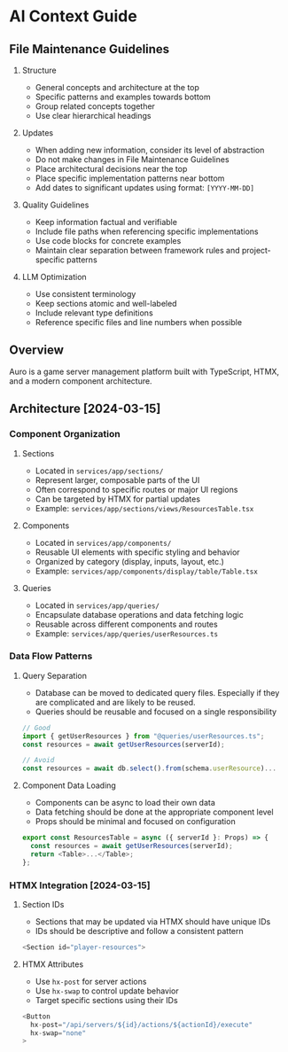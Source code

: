 # AI Context Guide

## File Maintenance Guidelines

1. Structure
   - General concepts and architecture at the top
   - Specific patterns and examples towards bottom
   - Group related concepts together
   - Use clear hierarchical headings

2. Updates
   - When adding new information, consider its level of abstraction
   - Do not make changes in File Maintenance Guidelines
   - Place architectural decisions near the top
   - Place specific implementation patterns near bottom
   - Add dates to significant updates using format: `[YYYY-MM-DD]`

3. Quality Guidelines
   - Keep information factual and verifiable
   - Include file paths when referencing specific implementations
   - Use code blocks for concrete examples
   - Maintain clear separation between framework rules and project-specific
     patterns

4. LLM Optimization
   - Use consistent terminology
   - Keep sections atomic and well-labeled
   - Include relevant type definitions
   - Reference specific files and line numbers when possible

## Overview

Auro is a game server management platform built with TypeScript, HTMX, and a
modern component architecture.

## Architecture [2024-03-15]

### Component Organization

1. Sections
   - Located in `services/app/sections/`
   - Represent larger, composable parts of the UI
   - Often correspond to specific routes or major UI regions
   - Can be targeted by HTMX for partial updates
   - Example: `services/app/sections/views/ResourcesTable.tsx`

2. Components
   - Located in `services/app/components/`
   - Reusable UI elements with specific styling and behavior
   - Organized by category (display, inputs, layout, etc.)
   - Example: `services/app/components/display/table/Table.tsx`

3. Queries
   - Located in `services/app/queries/`
   - Encapsulate database operations and data fetching logic
   - Reusable across different components and routes
   - Example: `services/app/queries/userResources.ts`

### Data Flow Patterns

1. Query Separation
   - Database can be moved to dedicated query files. Especially if they are
     complicated and are likely to be reused.
   - Queries should be reusable and focused on a single responsibility

   ```typescript
   // Good
   import { getUserResources } from "@queries/userResources.ts";
   const resources = await getUserResources(serverId);

   // Avoid
   const resources = await db.select().from(schema.userResource)...
   ```

2. Component Data Loading
   - Components can be async to load their own data
   - Data fetching should be done at the appropriate component level
   - Props should be minimal and focused on configuration
   ```typescript
   export const ResourcesTable = async ({ serverId }: Props) => {
     const resources = await getUserResources(serverId);
     return <Table>...</Table>;
   };
   ```

### HTMX Integration [2024-03-15]

1. Section IDs
   - Sections that may be updated via HTMX should have unique IDs
   - IDs should be descriptive and follow a consistent pattern
   ```typescript
   <Section id="player-resources">
   ```

2. HTMX Attributes
   - Use `hx-post` for server actions
   - Use `hx-swap` to control update behavior
   - Target specific sections using their IDs
   ```typescript
   <Button
     hx-post="/api/servers/${id}/actions/${actionId}/execute"
     hx-swap="none"
   >
   ```
